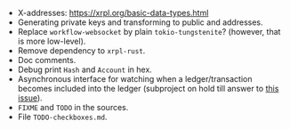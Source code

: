 - X-addresses: https://xrpl.org/basic-data-types.html
- Generating private keys and transforming to public and addresses.
- Replace `workflow-websocket` by plain `tokio-tungstenite`?
  (however, that is more low-level).
- Remove dependency to `xrpl-rust`.
- Doc comments.
- Debug print `Hash` and `Account` in hex.
- Asynchronous interface for watching when a ledger/transaction becomes
  included into the ledger (subproject on hold till answer to
  [this issue](https://github.com/XRPLF/xrpl-dev-portal/issues/1794)).
- `FIXME` and `TODO` in the sources.
- File `TODO-checkboxes.md`.